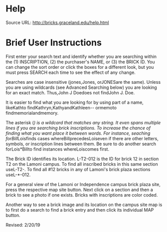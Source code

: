 #  Help 

Source URL: http://bricks.graceland.edu/help.html

# Brief User Instructions

First enter your search text and identify whether you are searching within
   the (1) INSCRIPTION, (2) the purchaser's NAME,
   or (3) the BRICK ID. You can change the sort order or click the
   boxes for a different look, but you must 
   press SEARCH each time to see the effect of any change.

Searches are case insensitive (jones,Jones, 
   orJONESare the same). Unless you are using wildcards
   (see Advanced Searching below) you are looking for an exact match.
   Thus,John J Doedoes not findJohn J. Doe.

It is easier to find what you are looking for by using part of a name,
   likeKathto findKathryn,KathyandKathleen-- ormemoto 
   findmemorialandmemory.

The asterisk (*) is a wildcard that matches any string. It even spans
   multiple lines if you are searching brick inscriptions. To increase the
   chance of finding what you want place it between words. For instance, 
   seaching forBill*Loisfinds cases whereBillprecedesLoiseven if there are other letters, symbols, or
   inscription lines between them. Be sure to do another search forLois*Billto find instances whereLoiscomes first.

The Brick ID identifies its location. L-T2-012 is the ID
   for brick 12 in section T2 on the Lamoni campus. To find all inscribed
   bricks in this same section useL-T2-. To find all #12
   bricks in any of Lamoni's brick plaza sections useL-*-012.

For a general view of the Lamoni or Independence campus brick plaza site,
   press the respective map site button.
   Next click on a section and then a brick to see a photo if one exists.
   Bricks with inscriptions are color coded.

Another way to see a brick image and its location on the campus
   site map is to first do a search to find a brick entry and then click
   its individual MAP button.

Revised: 2/20/19

